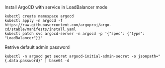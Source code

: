 Install ArgoCD with service in LoadBalancer mode
```
kubectl create namespace argocd
kubectl apply -n argocd -f https://raw.githubusercontent.com/argoproj/argo-cd/stable/manifests/install.yaml
kubectl patch svc argocd-server -n argocd -p '{"spec": {"type": "LoadBalancer"}}'
```

Retrive default admin password
```
kubectl -n argocd get secret argocd-initial-admin-secret -o jsonpath="{.data.password}" | base64 -d
```
